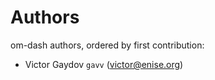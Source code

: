 # Authors

om-dash authors, ordered by first contribution:

- Victor Gaydov `gavv` (victor@enise.org)
